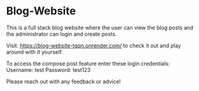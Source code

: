 # Blog-Website
This is a full stack blog website where the user can view the blog posts and the administrator can login and create posts.

Visit: https://blog-website-tqqn.onrender.com/ to check it out and play around with it yourself.

To access the compose post feature enter these login credentials:
Username: test
Password: test123

Please reach out with any feedback or advice!
